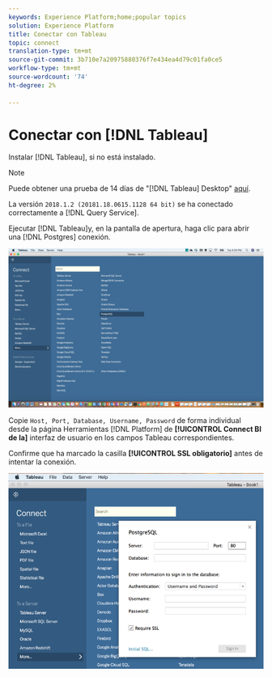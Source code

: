 ```yaml
---
keywords: Experience Platform;home;popular topics
solution: Experience Platform
title: Conectar con Tableau
topic: connect
translation-type: tm+mt
source-git-commit: 3b710e7a20975880376f7e434ea4d79c01fa0ce5
workflow-type: tm+mt
source-wordcount: '74'
ht-degree: 2%

---
```



# Conectar con [!DNL Tableau]

Instalar [!DNL Tableau], si no está instalado.

>[!NOTE]
>
>Puede obtener una prueba de 14 días de &quot;[!DNL Tableau] Desktop&quot; [aquí](https://www.tableau.com/products/desktop/download).
>    
> La versión `2018.1.2 (20181.18.0615.1128 64 bit)` se ha conectado correctamente a [!DNL Query Service].

Ejecutar [!DNL Tableau]y, en la pantalla de apertura, haga clic para abrir una [!DNL Postgres] conexión.

![Imagen](../images/clients/tableau/open-connection.png)

Copie `Host, Port, Database, Username, Password` de forma individual desde la página Herramientas [!DNL Platform] de **[!UICONTROL Connect BI de la]** interfaz de usuario en los campos Tableau correspondientes.

Confirme que ha marcado la casilla **[!UICONTROL SSL obligatorio]** antes de intentar la conexión.

![Imagen](../images/clients/tableau/ssl-required.png)